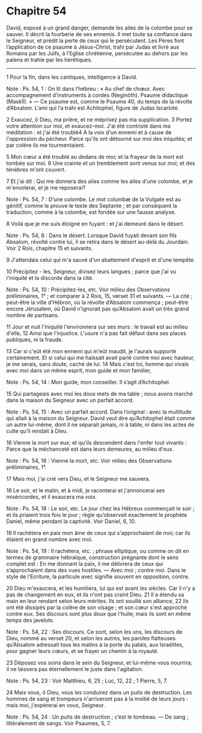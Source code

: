 # Chapitre 54

David, exposé à un grand danger, demande les ailes de la colombe pour se sauver.
Il décrit la fourberie de ses ennemis.
Il met toute sa confiance dans le Seigneur, et prédit la perte de ceux qui le persécutent.
Les Pères font l’application de ce psaume à Jésus-Christ, trahi par Judas et livré aux Romains par les Juifs, à l’Eglise chrétienne, persécutée au dehors par les païens et trahie par les hérétiques.

***

1 Pour la fin, dans les cantiques, intelligence à David.

<span class="bible-note">Note : </span> Ps. 54, 1 : On lit dans l’hébreu : « Au chef de chœur. Avec accompagnement d’instruments à cordes (Neginôth). Psaume didactique (Maskîl). » ― Ce psaume est, comme le Psaume 40, du temps de la révolte d’Absalom. L’ami qui l’a trahi est Achitophel, figure de Judas Iscariote.


2 Exaucez, ô Dieu, ma prière, et ne méprisez pas ma supplication. 3 Portez votre attention sur moi, et exaucez-moi. J'ai été contristé dans ma méditation : et j'ai été troublé4 A la voix d'un ennemi et à cause de l'oppression du pécheur. Parce qu'ils ont détourné sur moi des iniquités; et par colère ils me tourmentaient.


5 Mon cœur a été troublé au dedans de moi; et la frayeur de la mort est tombée sur moi. 6 Une crainte et un tremblement sont venus sur moi; et des ténèbres m'ont couvert.


7 Et j'ai dit : Qui me donnera des ailes comme les ailes d'une colombe, et je m'envolerai, et je me reposerai?

<span class="bible-note">Note : </span> Ps. 54, 7 : D’une colombe. Le mot columbæ de la Vulgate est au génitif, comme le prouve le texte des Septante ; et par conséquent la traduction, comme à la colombe, est fondée sur une fausse analyse.

8 Voilà que je me suis éloigné en fuyant : et j'ai demeuré dans le désert.

<span class="bible-note">Note : </span> Ps. 54, 8 : Dans le désert. Lorsque David fuyait devant son fils Absalom, révolté contre lui, il se retira dans le désert au-delà du Jourdain. Voir 2 Rois, chapitre 15 et suivants.

9 J'attendais celui qui m'a sauvé d'un abattement d'esprit et d'une tempête.


10 Précipitez - les, Seigneur, divisez leurs langues ; parce que j'ai vu l'iniquité et la discorde dans la cité.

<span class="bible-note">Note : </span> Ps. 54, 10 : Précipitez-les, etc. Voir milieu des Observations préliminaires, 1° ; et comparer à 2 Rois, 15, verset 31 et suivants. ― La cité ; peut-être la ville d’Hébron, où la révolte d’Absalom commença ; peut-être encore Jérusalem, où David n’ignorait pas qu’Absalom avait un très grand nombre de partisans.

11 Jour et nuit l'iniquité l'environnera sur ses murs : le travail est au milieu d'elle, 12 Ainsi que l'injustice. L'usure n'a pas fait défaut dans ses places publiques, ni la fraude.


13 Car si c'eût été mon ennemi qui m'eût maudit, je l'aurais supporté certainement. Et si celui qui me haïssait avait parlé contre moi avec hauteur, je me serais, sans doute, caché de lui. 14 Mais c'est toi, homme qui vivais avec moi dans un même esprit, mon guide et mon familier,

<span class="bible-note">Note : </span> Ps. 54, 14 : Mon guide, mon conseiller. Il s’agit d’Achitophel.

15 Qui partageais avec moi les doux mets de ma table ; nous avons marché dans la maison du Seigneur avec un parfait accord.

<span class="bible-note">Note : </span> Ps. 54, 15 : Avec un parfait accord. Dans l’original : avec la multitude qui allait à la maison du Seigneur. David veut dire qu’Achitophel était comme un autre lui-même, dont il ne séparait jamais, ni à table, ni dans les actes de culte qu’il rendait à Dieu.


16 Vienne la mort sur eux; et qu'ils descendent dans l'enfer tout vivants : Parce que la méchanceté est dans leurs demeures, au milieu d'eux.

<span class="bible-note">Note : </span> Ps. 54, 16 : Vienne la mort, etc. Voir milieu des Observations préliminaires, 1°.

17 Mais moi, j'ai crié vers Dieu, et le Seigneur me sauvera.


18 Le soir, et le matin, et à midi, je raconterai et j'annoncerai ses miséricordes, et il exaucera ma voix.

<span class="bible-note">Note : </span> Ps. 54, 18 : Le soir, etc. Le jour chez les Hébreux commençait le soir ; et ils priaient trois fois le jour ; règle qu’observait exactement le prophète Daniel, même pendant la captivité. Voir Daniel, 6, 10.

19 Il rachètera en paix mon âme de ceux qui s'approchaient de moi; car ils étaient en grand nombre avec moi.

<span class="bible-note">Note : </span> Ps. 54, 19 : Il rachètera, etc. ; phrase elliptique, ou comme on dit en termes de grammaire hébraïque, construction prégnante dont le sens complet est : En me donnant la paix, il me délivrera de ceux qui s’approchaient dans des vues hostiles. ― Avec moi ; contre moi. Dans le style de l’Ecriture, la particule avec signifie souvent en opposition, contre.

20 Dieu m'exaucera, et les humiliera, lui qui est avant les siècles. Car il n'y a pas de changement en eux, et ils n'ont pas craint Dieu. 21 Il a étendu sa main en leur rendant selon leurs mérites. Ils ont souillé son alliance, 22 Ils ont été dissipés par la colère de son visage ; et son cœur s'est approché contre eux. Ses discours sont plus doux que l'huile; mais ils sont en même temps des javelots.

<span class="bible-note">Note : </span> Ps. 54, 22 : Ses discours. Ce sont, selon les uns, les discours de Dieu, nommé au verset 20, et selon les autres, les paroles flatteuses qu’Absalom adressait tous les matins à la porte du palais, aux Israélites, pour gagner leurs cœurs, et se frayer un chemin à la royauté.


23 Déposez vos soins dans le sein du Seigneur, et lui-même vous nourrira; il ne laissera pas éternellement le juste dans l'agitation.

<span class="bible-note">Note : </span> Ps. 54, 23 : Voir Matthieu, 6, 25 ; Luc, 12, 22 ; 1 Pierre, 5, 7.

24 Mais vous, ô Dieu, vous les conduirez dans un puits de destruction. Les hommes de sang et trompeurs n'arriveront pas à la moitié de leurs jours : mais moi, j'espérerai en vous, Seigneur.

<span class="bible-note">Note : </span> Ps. 54, 24 : Un puits de destruction ; c’est le tombeau. ― De sang ; littéralement de sangs. Voir Psaumes, 5, 7.


